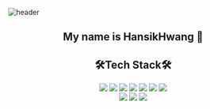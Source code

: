 ![header](https://capsule-render.vercel.app/api?type=waving&color=339af0&height=200&section=header&text=Hi~Hello!🐳&fontSize=40&fontColor=343a40)


<h2 align="center">My name is HansikHwang 🌟</h2>


<h2 align="center">🛠Tech Stack🛠</h2>

<div align="center">
  <img src="https://img.shields.io/badge/Python-3766AB?style=flat-square&logo=Python&logoColor=white"/>
  <img src="https://img.shields.io/badge/Java-007396?style=flat-square&logo=Java&logoColor=white"/>
  <img src="https://img.shields.io/badge/C-A8B9CC?style=flat-square&logo=C&logoColor=black"/>
  <img src="https://img.shields.io/badge/Kotlin-0095D5?style=flat-square&logo=Kotlin&logoColor=white"/>
  <img src="https://img.shields.io/badge/HTML-E34F26?style=flat-square&logo=HTML5&logoColor=white"/>
  <img src="https://img.shields.io/badge/CSS-1572B6?style=flat-square&logo=CSS3&logoColor=white"/>
  <img src="https://img.shields.io/badge/JavaScript-F7DF1E?style=flat-square&logo=JavaScript&logoColor=black"/>
</div>

<div align="center">
  <img src="https://img.shields.io/badge/Android Studio-3DDC84?style=flat-square&logo=Android&logoColor=white"/>
  <img src="https://img.shields.io/badge/Kakao Map-FFCD00?style=flat-square&logo=Kakao&logoColor=black"/>
  <img src="https://img.shields.io/badge/Google Map-4285F4?style=flat-square&logo=Google&logoColor=white"/>
</div>

